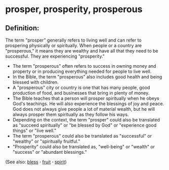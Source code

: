 # prosper, prosperity, prosperous #

## Definition: ##

The term "prosper" generally refers to living well and can refer to prospering physically or spiritually. When people or a country are "prosperous," it means they are wealthy and have all that they need to be successful. They are experiencing "prosperity."

* The term "prosperous" often refers to success in owning money and property or in producing everything needed for people to live well.
* In the Bible, the term "prosperous" also includes good health and being blessed with children.
* A "prosperous" city or country is one that has many people, good production of food, and businesses that bring in plenty of money.
* The Bible teaches that a person will prosper spiritually when he obeys God's teachings. He will also experience the blessings of joy and peace. God does not always give people a lot of material wealth, but he will always prosper them spiritually as they follow his ways.
* Depending on the context, the term "prosper" could also be translated as "succeed spiritually" or "be blessed by God" or "experience good things" or "live well."
* The term "prosperous" could also be translated as "successful" or "wealthy" or "spiritually fruitful."
* "Prosperity" could also be translated as, "well-being" or "wealth" or "success" or "abundant blessings."

(See also: [bless](../kt/bless.md) **·** [fruit](../kt/fruit.md) **·** [spirit](../kt/spirit.md))

